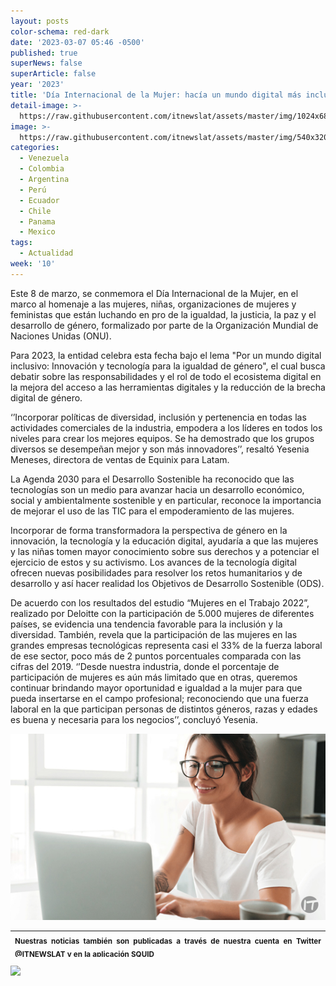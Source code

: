 ```yaml
---
layout: posts
color-schema: red-dark
date: '2023-03-07 05:46 -0500'
published: true
superNews: false
superArticle: false
year: '2023'
title: 'Día Internacional de la Mujer: hacía un mundo digital más inclusivo'
detail-image: >-
  https://raw.githubusercontent.com/itnewslat/assets/master/img/1024x680/mujer-con-laptop-g.jpg
image: >-
  https://raw.githubusercontent.com/itnewslat/assets/master/img/540x320/mujer-con-laptop-p.jpg
categories:
  - Venezuela
  - Colombia
  - Argentina
  - Perú
  - Ecuador
  - Chile
  - Panama
  - Mexico
tags:
  - Actualidad
week: '10'
---
```

Este 8 de marzo, se conmemora el Día Internacional de la Mujer, en el marco al homenaje a las mujeres, niñas, organizaciones de mujeres y feministas que están luchando en pro de la igualdad, la justicia, la paz y el desarrollo de género, formalizado por parte de la Organización Mundial de Naciones Unidas (ONU).

Para 2023, la entidad celebra esta fecha bajo el lema "Por un mundo digital inclusivo: Innovación y tecnología para la igualdad de género", el cual busca debatir sobre las responsabilidades y el rol de todo el ecosistema digital en la mejora del acceso a las herramientas digitales y la reducción de la brecha digital de género. 

‘’Incorporar políticas de diversidad, inclusión y pertenencia en todas las actividades comerciales de la industria, empodera a los líderes en todos los niveles para crear los mejores equipos. Se ha demostrado que los grupos diversos se desempeñan mejor y son más innovadores’’, resaltó Yesenia Meneses, directora de ventas de Equinix para Latam.

La Agenda 2030 para el Desarrollo Sostenible ha reconocido que las tecnologías son un medio para avanzar hacia un desarrollo económico, social y ambientalmente sostenible y en particular, reconoce la importancia de mejorar el uso de las TIC para el empoderamiento de las mujeres. 

Incorporar de forma transformadora la perspectiva de género en la innovación, la tecnología y la educación digital, ayudaría a que las mujeres y las niñas tomen mayor conocimiento sobre sus derechos y a potenciar el ejercicio de estos y su activismo. Los avances de la tecnología digital ofrecen nuevas posibilidades para resolver los retos humanitarios y de desarrollo y así hacer realidad los Objetivos de Desarrollo Sostenible (ODS).

De acuerdo con los resultados del estudio “Mujeres en el Trabajo 2022”, realizado por Deloitte con la participación de 5.000 mujeres de diferentes países, se evidencia una tendencia favorable para la inclusión y la diversidad. También, revela que la participación de las mujeres en las grandes empresas tecnológicas representa casi el 33% de la fuerza laboral de ese sector, poco más de 2 puntos porcentuales comparada con las cifras del 2019.
‘’Desde nuestra industria, donde el porcentaje de participación de mujeres es aún más limitado que en otras, queremos continuar brindando mayor oportunidad e igualdad a la mujer para que pueda insertarse en el campo profesional; reconociendo que una fuerza laboral en la que participan personas de distintos géneros, razas y edades es buena y necesaria para los negocios’’, concluyó Yesenia.

![](https://raw.githubusercontent.com/itnewslat/assets/master/img/540x320/mujer-con-laptop-p.jpg)

<table style="height: 42px;" width="569">
<tbody>
<tr>
<td style="text-align: justify;"><sub><strong>Nuestras noticias también son publicadas a través de nuestra cuenta en Twitter <a href="https://twitter.com/itnewslat?lang=es">@ITNEWSLAT</a> y en la aplicación <a href="https://squidapp.co/en/">SQUID</a></strong></sub></td>
</tr>
</tbody>
</table>
<img src="https://tracker.metricool.com/c3po.jpg?hash=56f88a41e39ab42c063cc51676587a04"/>